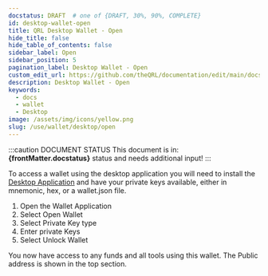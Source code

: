 ```yaml
---
docstatus: DRAFT  # one of {DRAFT, 30%, 90%, COMPLETE}
id: desktop-wallet-open
title: QRL Desktop Wallet - Open
hide_title: false
hide_table_of_contents: false
sidebar_label: Open
sidebar_position: 5
pagination_label: Desktop Wallet - Open
custom_edit_url: https://github.com/theQRL/documentation/edit/main/docs/Wallet/qrl-wallet.md
description: Desktop Wallet - Open
keywords:
  - docs
  - wallet
  - Desktop
image: /assets/img/icons/yellow.png
slug: /use/wallet/desktop/open
---
```


:::caution DOCUMENT STATUS 
<span>This document is in: <b>{frontMatter.docstatus}</b> status and needs additional input!</span>
:::


To access a wallet using the desktop application you will need to install the [Desktop Application](#) and have your private keys available, either in mnemonic, hex, or a wallet.json file.

1. Open the Wallet Application
2. Select Open Wallet
3. Select Private Key type
4. Enter private Keys
5. Select Unlock Wallet

You now have access to any funds and all tools using this wallet. The Public address is shown in the top section. 

